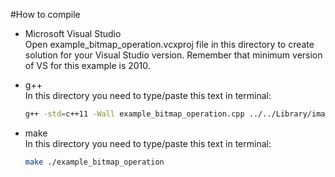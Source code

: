 #How to compile    
- Microsoft Visual Studio    
Open example_bitmap_operation.vcxproj file in this directory to create solution for your Visual Studio version. Remember that minimum version of VS for this example is 2010.

- g++    
In this directory you need to type/paste this text in terminal:    
	```bash
	g++ -std=c++11 -Wall example_bitmap_operation.cpp ../../Library/image_function.cpp ../../Library/FileOperation/bitmap.cpp -o application
	```

- make    
In this directory you need to type/paste this text in terminal:    
	```bash
	make ./example_bitmap_operation
	```
